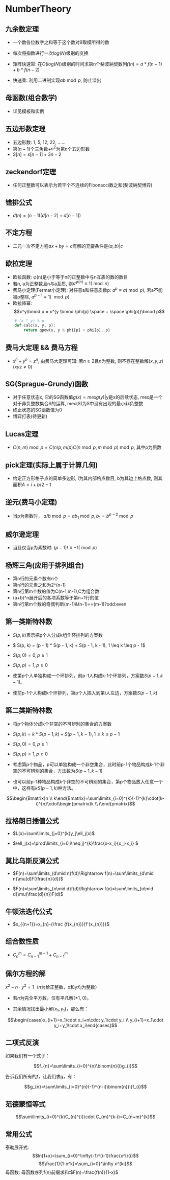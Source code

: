 # NumberTheory

## 九余数定理

* 一个数各位数字之和等于这个数对9取模所得的数

* 每次将指数进行一次$log(N)​$级别的变换
* 矩阵快速幂: 在$O(log(N))​$级别的时间求第n个斐波納契数列$f(n)=a*f(n-1)+b*f(n-2)​$
* 快速乘: 利用二进制实现$ab \bmod p​$, 防止溢出

## 母函数(组合数学)

* 详见模板和实例

## 五边形数定理

* 五边形数: 1, 5, 12, 22, ……
* 第$(n-1)$个三角数+$n^2$为第$n$个五边形数
* $S[n] = s[n-1]+3n-2​$

## zeckendorf定理

* 任何正整数可以表示为若干个不连续的Fibonacci数之和(斐波納契博弈)

## 错排公式

* $d(n) = (n - 1)(d[n-2] + d[n-1])​$

## 不定方程

* 二元一次不定方程$ax+by=c$有解的充要条件是$(a,b)|c$

## 欧拉定理

* 欧拉函数: φ(n)是小于等于n的正整数中与n互质的数的数目
* 若n, a为正整数且n与a互质, 则$a^{φ(n)}≡1(\bmod n)​$
* 费马小定理(Fermat小定理): 对任意a和任意质数p: $a^p≡a(\bmod p)$, 若a不能被p整除, $a^{p-1}≡1(\mod p)$
* 欧拉降幂: $$x^y\bmod p = x^{y \bmod \phi(p) \space + \space \phi(p)}\bmod p​$$

```py
    # (x ^ y) % p
    def calc(x, y, p):
        return qpow(x, y % phi[p] + phi[p], p)
```

## 费马大定理 && 费马方程

* $x^n + y^n = z^n$, 由费马大定理可知: 若$n≥2$且$n$为整数, 则不存在整数解$(x,y,z)(xyz≠0)$

## SG(Sprague-Grundy)函数

* 对于任意状态x, 它的SG函数值$g(x)=mex{g(y)|\text{y是x的后续状态}}$, mex是一个对于非负整数集合S的运算, mex(S)为S中没有出现的最小非负整数
* 终止状态的SG函数值为0
* 博弈打表(待更新)

## Lucas定理

* $C(n, m) \bmod p = C(n / p, m / p) C(n \bmod p, m \bmod p) \bmod p$, 其中p为质数

## pick定理(实际上属于计算几何)

* 给定正方形格子点的简单多边形, i为其内部格点数目, b为其边上格点数, 则其面积$A=i+b/2-1$

## 逆元(费马小定理)

* 当p为素数时， $a / b \bmod p = ab_1 \bmod p,  b_1 = b ^ {p - 2} \bmod p$

## 威尔逊定理

* 当且仅当p为素数时: $(p-1)!≡-1(\bmod p)$

## 杨辉三角(应用于排列组合)

* 第n行的元素个数有n个
* 第n行的元素之和为2^(n-1)
* 第n行第m个数的值为C(n-1,m-1),C为组合数
* (a+b)^n展开后的各项系数等于第n+1行的值
* 第n行第m个数的奇偶判断(m-1)&(n-1)==(m-1)?odd:even

## 第一类斯特林数

* $S(p, k)$表示把p个人分成k组作环排列的方案数

* $ S(p, k) = (p - 1) * S(p - 1, k) + S(p - 1, k - 1), 1 \leq k \leq p - 1$

* $S(p,0)=0, p\geq1$

* $S(p,p)=1, p\geq0$

* 使第p个人单独构成一个环排列，前p-1人构成k-1个环排列，方案数$S(p-1,k-1)$。

* 使前p-1个人构成k个环排列，第p个人插入到第i人左边，方案数$S(p-1, k)$

## 第二类斯特林数

* 将p个物体分成k个非空的不可辨别的集合的方案数

* $S(p, k) = k * S(p-1, k) + S(p-1, k-1), 1 \leq k \leq p - 1$

* $S(p,0)=0, p\geq1$

* $S(p,p)=1, p\geq0$

* 考虑第p个物品，p可以单独构成一个非空集合，此时前p-1个物品构成k-1个非空的不可辨别的集合，方法数为$S(p-1,k-1)$

* 也可以前p-1种物品构成k个非空的不可辨别的集合，第p个物品放入任意一个中，这样有$kS(p-1,k)$种方法。

$$\begin{Bmatrix}n \\ k\end{Bmatrix}=\sum\limits_{i=0}^{k}(-1)^{k}\cdot(k-i)^{n}\cdot\begin{pmatrix}k \\ i\end{pmatrix}$$
## 拉格朗日插值公式

* $L(x)=\sum\limits_{j=0}^{k}y_j\ell_j(x)$

* $\ell_j(x)=\prod\limits_{i=0,i\neq j}^{k}\frac{x-x_i}{x_j-x_i} $

## 莫比乌斯反演公式

* $F(n)=\sum\limits_{d\mid n}f(d)\Rightarrow f(n)=\sum\limits_{d\mid n}\mu(d)F(\frac{n}{d})$

* $F(n)=\sum\limits_{n\mid d}f(d)\Rightarrow f(n)=\sum\limits_{n\mid d}\mu(\frac{d}{n})F(d)$

## 牛顿法迭代公式

* $x_{{n+1}}=x_{n}-{\frac  {f(x_{n})}{f'(x_{n})}}$

## 组合数性质

* $C_n^m=C_{n-1}^{m-1}+C_{n-1}^{m}$

## 佩尔方程的解

$x^2-n\cdot y^2=1$（$n$为给正整数，x和y均为整数）

* 若$n$为完全平方数，仅有平凡解$(\pm1,\;0)$。

* 其余情况找出最小解$(x_1,y_1)$，那么有：

$$\begin{cases}x_{i+1}=x_1\cdot x_i+n\cdot y_1\cdot y_i \\ y_{i+1}=x_1\cdot y_i+y_1\cdot x_i\end{cases}$$

## 二项式反演

如果我们有一个式子：

$$f_{n}=\sum\limits_{i=0}^{n}\binom{n}{i}g_{i}$$

告诉我们所有的$f$，让我们求$g$，有：

$$g_{n}=\sum\limits_{i=0}^{n}(-1)^{n-i}\binom{n}{i}f_{i}$$

## 范德蒙恒等式

$$\sum\limits_{i=0}^{k}C_{n}^{i}\cdot C_{m}^{k-i}=C_{n+m}^{k}$$

## 常用公式

泰勒展开式:
$$ln(1+x)=\sum_{i=0}^\infty(-1)^{i-1}\frac{x^i}{i}$$
$$\frac{1}{1-x^k}=\sum_{i=0}^\infty x^{ki}$$
母函数:
母函数序列f(n)前缀求和:$F(n)=\frac{f(n)}{1-x}$

